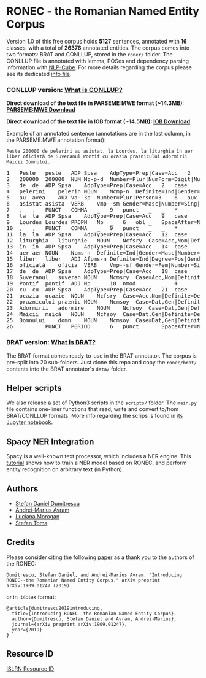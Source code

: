 # RONEC - the Romanian Named Entity Corpus 

Version 1.0 of this free corpus holds **5127** sentences, annotated with **16** classes, with a total of **26376** annotated entities. The corpus comes into two formats: BRAT and CONLLUP, stored in the `roner/` folder. The CONLLUP file is annotated with lemma, POSes and dependency parsing information with [NLP-Cube](https://github.com/adobe/NLP-Cube). For more details regarding the corpus please see its dedicated [info file](ronec/README.md).

### CONLLUP version: [What is CONLLUP?](http://universaldependencies.org/ext-format.html)
**Direct download of the text file in PARSEME:MWE format (~14.3MB): [PARSEME:MWE Download](https://github.com/dumitrescustefan/ronec/raw/master/ronec/conllup/ronec.zip)**

**Direct download of the text file in IOB format (~14.5MB): [IOB Download](https://github.com/dumitrescustefan/ronec/raw/master/ronec/conllup/ronec_iob.zip)**

Example of an annotated sentence (annotations are in the last column, in the PARSEME:MWE annotation format):

``Peste 200000 de pelerini au asistat, la Lourdes, la liturghia în aer liber oficiată de Suveranul Pontif cu ocazia praznicului Adormirii Maicii Domnului.``

<pre>
1	Peste	peste	ADP	Spsa	AdpType=Prep|Case=Acc	2	advmod	_	_	*
2	200000	200000	NUM	Mc-p-d	Number=Plur|NumForm=Digit|NumType=Card	4	nummod	_	_	1:NUMERIC_VALUE
3	de	de	ADP	Spsa	AdpType=Prep|Case=Acc	2	case	_	_	*
4	pelerini	pelerin	NOUN	Ncmp-n	Definite=Ind|Gender=Masc|Number=Plur	6	nsubj	_	_	2:PERSON
5	au	avea	AUX	Va--3p	Number=Plur|Person=3	6	aux	_	_	*
6	asistat	asista	VERB	Vmp--sm	Gender=Masc|Number=Sing|VerbForm=Part	0	root	_	SpaceAfter=No	*
7	,	,	PUNCT	COMMA	_	9	punct	_	_	*
8	la	la	ADP	Spsa	AdpType=Prep|Case=Acc	9	case	_	_	*
9	Lourdes	Lourdes	PROPN	Np	_	6	obl	_	SpaceAfter=No	3:GPE
10	,	,	PUNCT	COMMA	_	9	punct	_	_	*
11	la	la	ADP	Spsa	AdpType=Prep|Case=Acc	12	case	_	_	*
12	liturghia	liturghie	NOUN	Ncfsry	Case=Acc,Nom|Definite=Def|Gender=Fem|Number=Sing	6	obl	_	_	*
13	în	în	ADP	Spsa	AdpType=Prep|Case=Acc	14	case	_	_	*
14	aer	aer	NOUN	Ncms-n	Definite=Ind|Gender=Masc|Number=Sing	12	nmod	_	_	*
15	liber	liber	ADJ	Afpms-n	Definite=Ind|Degree=Pos|Gender=Masc|Number=Sing	14	amod	_	_	*
16	oficiată	oficia	VERB	Vmp--sf	Gender=Fem|Number=Sing|VerbForm=Part	12	acl	_	_	*
17	de	de	ADP	Spsa	AdpType=Prep|Case=Acc	18	case	_	_	*
18	Suveranul	suveran	NOUN	Ncmsry	Case=Acc,Nom|Definite=Def|Gender=Masc|Number=Sing	16	nmod:agent	_	_	4:PERSON
19	Pontif	pontif	ADJ	Np	_	18	nmod	_	_	4
20	cu	cu	ADP	Spsa	AdpType=Prep|Case=Acc	21	case	_	_	*
21	ocazia	ocazie	NOUN	Ncfsry	Case=Acc,Nom|Definite=Def|Gender=Fem|Number=Sing	16	obl	_	_	*
22	praznicului	praznic	NOUN	Ncmsoy	Case=Dat,Gen|Definite=Def|Gender=Masc|Number=Sing	21	nmod	_	_	*
23	Adormirii	adormire	NOUN	Ncfsoy	Case=Dat,Gen|Definite=Def|Gender=Fem|Number=Sing	22	nmod	_	_	5:EVENT
24	Maicii	maică	NOUN	Ncfsoy	Case=Dat,Gen|Definite=Def|Gender=Fem|Number=Sing	23	nmod	_	_	5
25	Domnului	domn	NOUN	Ncmsoy	Case=Dat,Gen|Definite=Def|Gender=Masc|Number=Sing	23	nmod	_	SpaceAfter=No	5
26	.	.	PUNCT	PERIOD	_	6	punct	_	SpaceAfter=No	*
</pre>

### BRAT version: [What is BRAT?](http://brat.nlplab.org/)
The BRAT format comes ready-to-use in the BRAT annotator. The corpus is pre-split into 20 sub-folders. Just clone this repo and copy the `ronec/brat/` contents into the BRAT annotator's `data/` folder.

## Helper scripts

We also release a set of Python3 scripts in the `scripts/` folder. The `main.py` file contains one-liner functions that read, write and convert to/from BRAT/CONLLUP formats. More info regarding the scrips is found in [its Jupyter notebook](scripts/examples.ipynb).

## Spacy NER Integration

Spacy is a well-known text processor, which includes a NER engine. This [tutorial](https://github.com/dumitrescustefan/ronec/blob/master/spacy) shows how to train a NER model based on RONEC, and perform entity recognition on arbitrary text (in Python).

## Authors
+ [Stefan Daniel Dumitrescu](https://www.linkedin.com/in/stefandumitrescu/)
+ [Andrei-Marius Avram](https://ro.linkedin.com/in/andrei-marius-avram-80698a169) 
+ [Luciana Morogan](https://www.linkedin.com/in/luciana-morogan-a7879568/)
+ [Stefan Toma](https://www.linkedin.com/in/stefan-adrian-toma-00a6b770/)

## Credits
Please consider citing the following [paper](https://arxiv.org/abs/1909.01247) as a thank you to the authors of the RONEC: 
```
Dumitrescu, Stefan Daniel, and Andrei-Marius Avram. "Introducing RONEC--the Romanian Named Entity Corpus." arXiv preprint arXiv:1909.01247 (2019).
```
or in .bibtex format:
```
@article{dumitrescu2019introducing,
  title={Introducing RONEC--the Romanian Named Entity Corpus},
  author={Dumitrescu, Stefan Daniel and Avram, Andrei-Marius},
  journal={arXiv preprint arXiv:1909.01247},
  year={2019}
}
```

## Resource ID
[ISLRN Resource ID](http://www.islrn.org/resources/723-333-596-623-8/)

